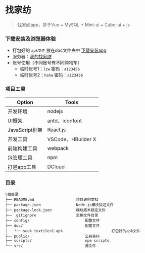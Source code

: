 找家纺
===
> 找家纺app，基于Vue + MySQL + Mint-ui + Cube-ui + js 

### 下载安装及浏览器体验
* 打包好的 `apk文件` 放在doc文件夹中  [下载安装app](https://github.com/gzh51809/seekTextiles/blob/master/doc/seek_textiles.apk "手机下载安装app")
* 服务器：[我的找家纺](http://47.107.95.141:3007/#/home/find "浏览器查看")
* 账号使用（不同账号有不同购物车）
  * 临时账号1：`lzw`         密码：`a123456`
  * 临时账号2：`haha`       密码：`a123456`

### 项目工具

| Option         | Tools              |
| -------------- | ------------------ |
| 开发环境       | nodejs             |
| UI框架         | antd、iconfont     |
| JavaScript框架 | React.js           |
| 开发工具       | VSCode、HBuilder X |
| 前端构建工具   | webpack            |
| 包管理工具     | npm                |
| 打包app工具    | DCloud             |

### 目录

```
\根目录
├── README.md					项目说明文档
├── package.json				Node.js模块描述文件
├── package-lock.json			模块版本锁定文件
├── .gitignore					忽略文件目录
├── config/							配置文件
├── doc/							配置文件
│	└── seek_textiles1.apk						打包好的apk文件
├── public/							公共资料
├── scripts/						npm scripts
└── src/							源文件
```


